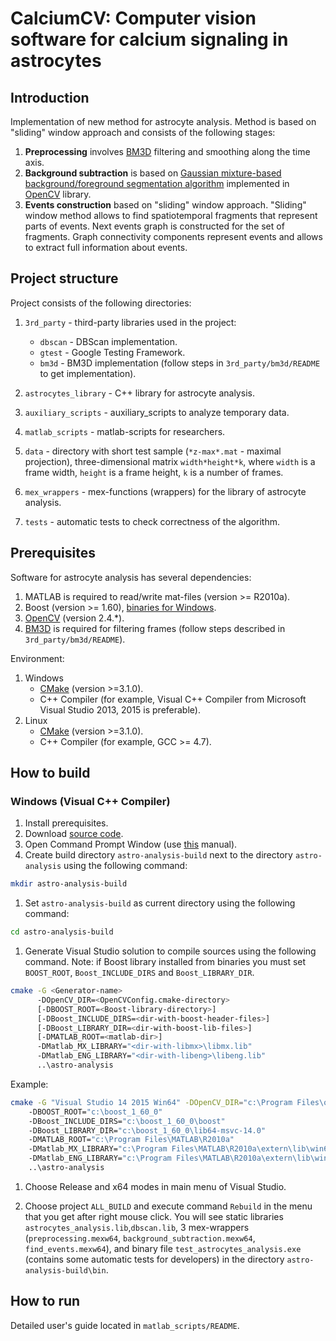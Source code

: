 # CalciumCV: Computer vision software for calcium signaling in astrocytes

## Introduction

Implementation of new method for astrocyte analysis. Method is based
on "sliding" window approach and consists of the following stages:

  1. **Preprocessing** involves [BM3D][bm3d]
     filtering and smoothing along the time axis.
  1. **Background subtraction** is based on 
     [Gaussian mixture-based background/foreground segmentation algorithm][backgroundsubtractormog2]
     implemented in [OpenCV][opencv] library.
  1. **Events construction** based on "sliding" window approach. "Sliding" window
     method allows to find spatiotemporal fragments that represent parts of events.
     Next events graph is constructed for the set of fragments. Graph connectivity
     components represent events and allows to extract full information about events.

## Project structure

Project consists of the following directories:

  1. `3rd_party` - third-party libraries used in the project:
     
     - `dbscan` - DBScan implementation.
     - `gtest` - Google Testing Framework.
     - `bm3d` - BM3D implementation (follow steps in `3rd_party/bm3d/README` to get implementation).
     
  1. `astrocytes_library` - C++ library for astrocyte analysis.
  1. `auxiliary_scripts` - auxiliary_scripts to analyze temporary data.
  1. `matlab_scripts` - matlab-scripts for researchers.
  1. `data` - directory with short test sample (`*z-max*.mat` - maximal projection),
     three-dimensional matrix `width*height*k`, where `width` is a frame width, `height`
     is a frame height, `k` is a number of frames.
  1. `mex_wrappers` - mex-functions (wrappers) for the library
     of astrocyte analysis.
  1. `tests` - automatic tests to check correctness of the algorithm.
   
## Prerequisites

Software for astrocyte analysis has several dependencies:

  1. MATLAB is required to read/write mat-files (version >= R2010a).
  1. Boost (version >= 1.60), 
     [binaries for Windows][boost-win-bin].
  1. [OpenCV][opencv] (version 2.4.*).
  1. [BM3D][bm3d-archive] is required for filtering frames (follow steps described 
     in `3rd_party/bm3d/README`).

Environment:

  1. Windows
     - [CMake][cmake] (version >=3.1.0).
     - C++ Compiler (for example, Visual C++ Compiler from Microsoft Visual Studio 2013,
       2015 is preferable).
  1. Linux
     - [CMake][cmake] (version >=3.1.0).
     - C++ Compiler (for example, GCC >= 4.7).

## How to build

### Windows (Visual C++ Compiler)

  1. Install prerequisites.
  1. Download [source code][astro-repo].
  1. Open Command Prompt Window (use [this][cmd] manual).
  1. Create build directory `astro-analysis-build` next 
     to the directory `astro-analysis` using the following
     command:
  
  ```bash
  mkdir astro-analysis-build
  ```
  
  1. Set `astro-analysis-build` as current directory using the following
     command:
  
  ```bash
  cd astro-analysis-build
  ```
  
  1. Generate Visual Studio solution to compile sources using the following
     command. Note: if Boost library installed from binaries you must
     set `BOOST_ROOT`, `Boost_INCLUDE_DIRS` and `Boost_LIBRARY_DIR`.
  
  ```bash
  cmake -G <Generator-name>
        -DOpenCV_DIR=<OpenCVConfig.cmake-directory>
        [-DBOOST_ROOT=<Boost-library-directory>]
        [-DBoost_INCLUDE_DIRS=<dir-with-boost-header-files>]
        [-DBoost_LIBRARY_DIR=<dir-with-boost-lib-files>]
        [-DMATLAB_ROOT=<matlab-dir>]
        -DMatlab_MX_LIBRARY="<dir-with-libmx>\libmx.lib"
        -DMatlab_ENG_LIBRARY="<dir-with-libeng>\libeng.lib"
        ..\astro-analysis
  ```
  
  Example:
  ```bash
  cmake -G "Visual Studio 14 2015 Win64" -DOpenCV_DIR="c:\Program Files\opencv2411\vs2015" 
      -DBOOST_ROOT="c:\boost_1_60_0" 
      -DBoost_INCLUDE_DIRS="c:\boost_1_60_0\boost" 
      -DBoost_LIBRARY_DIR="c:\boost_1_60_0\lib64-msvc-14.0" 
      -DMATLAB_ROOT="c:\Program Files\MATLAB\R2010a"
      -DMatlab_MX_LIBRARY="c:\Program Files\MATLAB\R2010a\extern\lib\win64\microsoft\libmx.lib" 
      -DMatlab_ENG_LIBRARY="c:\Program Files\MATLAB\R2010a\extern\lib\win64\microsoft\libeng.lib" 
      ..\astro-analysis
  ```
  
  1. Choose Release and x64 modes in main menu of Visual Studio.
  
  1. Choose project `ALL_BUILD` and execute command `Rebuild` in the menu that you get
     after right mouse click. You will see static libraries `astrocytes_analysis.lib`,`dbscan.lib`,
     3 mex-wrappers (`preprocessing.mexw64`, `background_subtraction.mexw64`, `find_events.mexw64`),
     and binary file `test_astrocytes_analysis.exe` (contains some automatic tests for developers)
     in the directory `astro-analysis-build\bin`.

## How to run

Detailed user's guide located in `matlab_scripts/README`.

<!-- LINKS -->

[backgroundsubtractormog2]: http://docs.opencv.org/2.4.12/modules/video/doc/motion_analysis_and_object_tracking.html#backgroundsubtractormog2
[bm3d]: http://www.cs.tut.fi/~foi/GCF-BM3D
[bm3d-archive]: http://www.cs.tut.fi/~foi/GCF-BM3D/BM3D.zip
[opencv]: http://opencv.org
[cmd]: http://windows.microsoft.com/en-us/windows-vista/open-a-command-prompt-window
[astro-repo]: https://github.com/UNN-VMK-Software/astro-analysis
[boost-win-bin]: https://sourceforge.net/projects/boost/files/boost-binaries
[cmake]: https://cmake.org/download
